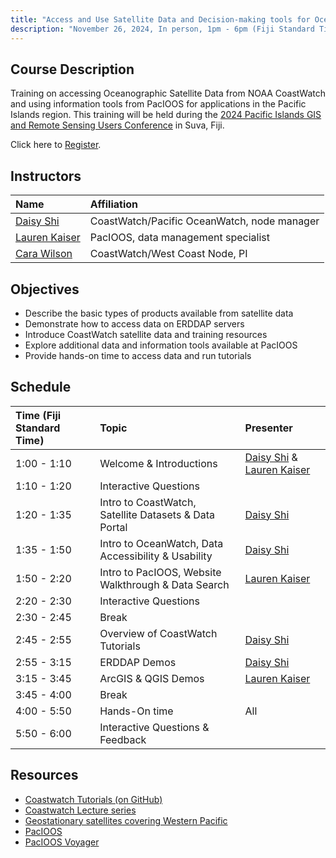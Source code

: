 ```yaml
---
title: "Access and Use Satellite Data and Decision-making tools for Ocean and Coastal Applications"
description: "November 26, 2024, In person, 1pm - 6pm (Fiji Standard Time)"
---
```



## Course Description
Training on accessing Oceanographic Satellite Data from NOAA CoastWatch and using information tools from PacIOOS for applications in the Pacific Islands region. This training will be held during the [2024 Pacific Islands GIS and Remote Sensing Users Conference](https://pgrsc.org) in Suva, Fiji.

Click here to [Register](https://lp.constantcontactpages.com/ev/reg/w28fcr4/lp/6d7fffe6-97b2-47fe-96e1-63f07a170611).

 
## Instructors

 | Name              | Affiliation                     | 
 |:-----------------|:-----------------------------------------------------------------------------|
 | [Daisy Shi](mailto:hui.shi@noaa.gov)         | CoastWatch/Pacific OceanWatch, node manager |
 | [Lauren Kaiser](mailto:lkaiser7@hawaii.edu)     | PacIOOS, data management specialist|
 | [Cara Wilson](mailto:cara.wilson@noaa.gov)       | CoastWatch/West Coast Node, PI |
  
## Objectives

* Describe the basic types of products available from satellite data
* Demonstrate how to access data on ERDDAP servers 
* Introduce CoastWatch satellite data and training resources
* Explore additional data and information tools available at PacIOOS
* Provide hands-on time to access data and run tutorials


## Schedule

| Time (Fiji Standard Time)   | Topic                                                                         | Presenter                    |
|:-------------|:-----------------------------------------------------------------------------|:----------------------------|
| 1:00 - 1:10 | Welcome & Introductions  | [Daisy Shi](mailto:hui.shi@noaa.gov) & [Lauren Kaiser](mailto:lkaiser7@hawaii.edu)  |
| 1:10 - 1:20 | Interactive Questions                                 |
| 1:20 - 1:35 | Intro to CoastWatch, Satellite Datasets & Data Portal      | [Daisy Shi](mailto:hui.shi@noaa.gov)  |
| 1:35 - 1:50 | Intro to OceanWatch, Data Accessibility & Usability      | [Daisy Shi](mailto:hui.shi@noaa.gov)  |
| 1:50 - 2:20 | Intro to PacIOOS, Website Walkthrough & Data Search  | [Lauren Kaiser](mailto:lkaiser7@hawaii.edu) |
| 2:20 - 2:30 | Interactive Questions                                 |
| 2:30 - 2:45 |  Break                                                              | 
| 2:45 - 2:55 | Overview of CoastWatch Tutorials          |  [Daisy Shi](mailto:hui.shi@noaa.gov)  |
| 2:55 - 3:15 | ERDDAP Demos                                | [Daisy Shi](mailto:hui.shi@noaa.gov)  |
| 3:15 - 3:45 | ArcGIS & QGIS Demos                         | [Lauren Kaiser](mailto:lkaiser7@hawaii.edu) |
| 3:45 - 4:00 |   Break                                                                            |     
| 4:00 - 5:50 | Hands-On time              | All|
| 5:50 - 6:00 | Interactive Questions & Feedback                                |


## Resources
- [Coastwatch Tutorials (on GitHub)](https://github.com/coastwatch-training/CoastWatch-Tutorials/blob/main/README.md)
- [Coastwatch Lecture series](https://umd.instructure.com/courses/1336575/pages/all-lectures)
- [Geostationary satellites covering Western Pacific](https://umd.instructure.com/courses/1364405/pages/geostationary-satellites-covering-western-pacific)
- [PacIOOS](http://pacioos.org)
- [PacIOOS Voyager](http://pacioos.org/voyager)
